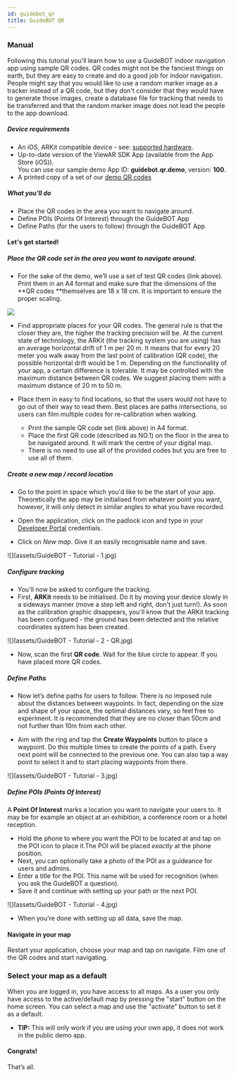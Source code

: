 ```yaml
---
id: guidebot_qr
title: GuideBOT QR
---
```


### Manual

Following this tutorial you'll learn how to use a GuideBOT indoor navigation app using sample QR codes. QR codes might not be the fanciest things on earth, but they are easy to create and do a good job for indoor navigation. People might say that you would like to use a random marker image as a tracker instead of a QR code, but they don't consider that they would have to generate those images, create a database file for tracking that needs to be transferred and that the random marker image does not lead the people to the app download.

##### Device requirements

- An iOS, ARKit compatible device - see: [supported hardware](/docs/sdk/advanced_guides/hardware).
- Up-to-date version of the ViewAR SDK App (available from the App Store (iOS)).<br>You can use our sample demo App ID: **guidebot.qr.demo**, version: **100**.
- A printed copy of a set of our [demo QR codes](http://www.viewar.com/wp-content/uploads/2018/12/GuideBOT-QRcodes-1.pdf)

##### What you'll do

- Place the QR codes in the area you want to navigate around.
- Define POIs (Points Of Interest) through the GuideBOT App
- Define Paths (for the users to follow) through the GuideBOT App

#### Let's get started!

##### Place the QR code set in the area you want to navigate around.

- For the sake of the demo, we’ll use a set of test QR codes (link above). Print them in an A4 format and make sure that the dimensions of the **QR codes **themselves are 18 x 18 cm. It is important to ensure the proper scaling.

![](assets/QR-code-small.png)

- Find appropriate places for your QR codes. The general rule is that the closer they are, the higher the tracking precision will be. At the current state of technology, the ARKit (the tracking system you are using) has an average horizontal drift of 1 m per 20 m. It means that for every 20 meter you walk away from the last point of calibration (QR code), the possible horizontal drift would be 1 m. Depending on the functionality of your app, a certain difference is tolerable. It may be controlled with the maximum distance between QR codes. We suggest placing them with a maximum distance of 20 m to 50 m.

- Place them in easy to find locations, so that the users would not have to go out of their way to read them. Best places are paths intersections, so users can film multiple codes for re-calibration when walking.

  - Print the sample QR code set (link above) in A4 format.
  - Place the first QR code (described as NO.1) on the floor in the area to be navigated around. It will mark the centre of your digital map.
  - There is no need to use all of the provided codes but you are free to use all of them.

##### Create a new map / record location

- Go to the point in space which you'd like to be the start of your app. Theoretically the app may be initialised from whatever point you want, however, it will only detect in similar angles to what you have recorded.

- Open the application, click on the padlock icon and type in your [Developer Portal](https://developer.viewar.com) credentials.
- Click on _New map_. Give it an easily recognisable name and save.

![](assets/GuideBOT - Tutorial - 1.jpg)

##### Configure tracking

- You'll now be asked to configure the tracking.
- First, **ARKit** needs to be initialised. Do it by moving your device slowly in a sideways manner (move a step left and right, don't just turn!). As soon as the calibration graphic disappears, you'll know that the ARKit tracking has been configured - the ground has been detected and the relative coordinates system has been created.

![](assets/GuideBOT - Tutorial - 2 - QR.jpg)

- Now, scan the first **QR code**. Wait for the blue circle to appear. If you have placed more QR codes.

##### Define Paths

- Now let’s define paths for users to follow. There is no imposed rule about the distances between waypoints. In fact, depending on the size and shape of your space, the optimal distances vary, so feel free to experiment. It is recommended that they are no closer than 50cm and not further than 10m from each other.

- Aim with the ring and tap the **Create Waypoints** button to place a waypoint. Do this multiple times to create the points of a path. Every next point will be connected to the previous one. You can also tap a way point to select it and to start placing waypoints from there.

![](assets/GuideBOT - Tutorial - 3.jpg)

##### Define **POIs** (Points Of Interest)

A **Point Of Interest** marks a location you want to navigate your users to.
It may be for example an object at an exhibition, a conference room or a hotel reception.

- Hold the phone to where you want the POI to be located at and tap on the POI icon to place it.The POI will be placed _exactly_ at the phone position.
- Next, you can optionally take a photo of the POI as a guideance for users and admins.
- Enter a title for the POI. This name will be used for recognition (when you ask the GuideBOT a question).
- Save it and continue with setting up your path or the next POI.

![](assets/GuideBOT - Tutorial - 4.jpg)

- When you're done with setting up all data, save the map.

#### Navigate in your map

Restart your application, choose your map and tap on navigate. Film one of the QR codes and start navigating.

### Select your map as a default

When you are logged in, you have access to all maps. As a user you only have access to the active/default map by pressing the "start" button on the home screen. You can select a map and use the "activate" button to set it as a default.

- **TIP:** This will only work if you are using your own app, it does not work in the public demo app.

#### Congrats!

That’s all.
